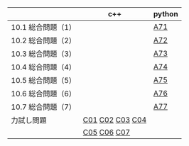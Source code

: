 |  | c++ | python |
| ---- | ---- | ---- |
| 10.1 総合問題（1） |  | [A71](A71_Homework.py) |
| 10.2 総合問題（2） |  | [A72](A72_TilePainting.py) |
| 10.3 総合問題（3） |  | [A73](A73_MarathonRoute.py) |
| 10.4 総合問題（4） |  | [A74](A74_BoardGame.py) |
| 10.5 総合問題（5） |  | [A75](A75_Examination.py) |
| 10.6 総合問題（6） |  | [A76](A76_RiverCrossing.py) |
| 10.7 総合問題（7） |  | [A77](A77_YokanParty.py) |
| 力試し問題 | [C01](C01_TaxRate.cpp) [C02](C02_TwoBalls.cpp) [C03](C03_StockQueries.cpp) [C04](C04_DivisorEnumeration.cpp) |  |
|  | [C05](C05_LuckyNumbers.cpp) [C06](C06_RegularGraph.cpp) [C07](C07_ALGO-MARKET.cpp) |  |